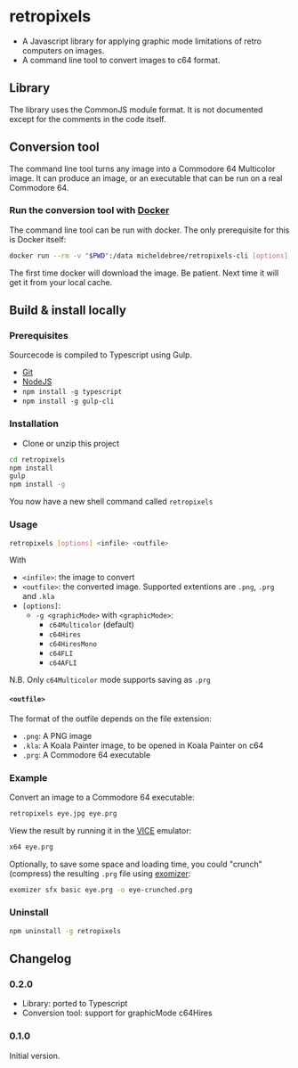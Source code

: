 # retropixels

- A Javascript library for applying graphic mode limitations of retro computers on images.
- A command line tool to convert images to c64 format.

## Library

The library uses the CommonJS module format.
It is not documented except for the comments in the code itself.

## Conversion tool

The command line tool turns any image into a Commodore 64 Multicolor image.
It can produce an image, or an executable that can be
run on a real Commodore 64.

### Run the conversion tool with [Docker](https://www.docker.com)

The command line tool can be run with docker.
The only prerequisite for this is Docker itself:

```bash
docker run --rm -v "$PWD":/data micheldebree/retropixels-cli [options] <infile> <outfile>
```

The first time docker will download the image.
Be patient. Next time it will get it from your local cache.

## Build &amp; install locally

### Prerequisites

Sourcecode is compiled to Typescript using Gulp.

- [Git](https://git-scm.com)
- [NodeJS](https://nodejs.org)
- ```npm install -g typescript```
- ```npm install -g gulp-cli```

### Installation

- Clone or unzip this project

```bash
cd retropixels
npm install
gulp
npm install -g
```

You now have a new shell command called ```retropixels```

### Usage

```bash
retropixels [options] <infile> <outfile>
```

With

- ```<infile>```: the image to convert
- ```<outfile>```: the converted image. Supported extentions are ```.png```, ```.prg``` and ```.kla```
- ```[options]```:
  - ```-g <graphicMode>``` with ```<graphicMode>```:
    - ```c64Multicolor``` (default)
    - ```c64Hires```
    - ```c64HiresMono```
    - ```c64FLI```
    - ```c64AFLI```

N.B. Only ```c64Multicolor``` mode supports saving as ```.prg```

#### ```<outfile>```

The format of the outfile depends on the file extension:

- ```.png```: A PNG image
- ```.kla```: A Koala Painter image, to be opened in Koala Painter on c64
- ```.prg```: A Commodore 64 executable

### Example

Convert an image to a Commodore 64 executable:

```bash
retropixels eye.jpg eye.prg
```

View the result by running it in the
[VICE](http://vice-emu.sourceforge.net) emulator:

```bash
x64 eye.prg
```

Optionally, to save some space and loading time,
you could "crunch" (compress) the resulting ```.prg``` file using
[exomizer](https://bitbucket.org/magli143/exomizer/wiki/Home):

```bash
exomizer sfx basic eye.prg -o eye-crunched.prg
```

### Uninstall

```bash
npm uninstall -g retropixels
```

## Changelog

### 0.2.0

- Library: ported to Typescript
- Conversion tool: support for graphicMode c64Hires

### 0.1.0

Initial version.
